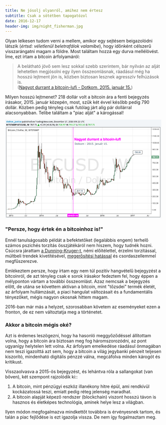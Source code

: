 ```yaml
---
title: Ne jósolj olyanról, amihez nem értesz
subtitle: Csak a sötétben tapogatózol
date: 2016-12-17
header-img: img/night_fisherman.jpg
---
```


Olyan lelkesen tudom verni a mellem, amikor egy sejtésem beigazolódni látszik (_értsd: véletlenül beletrafálok valamibe_), hogy időnként célszerű visszarángatni magam a földre. Most találtam hozzá egy durva mellélövést. Íme, ezt írtam a bitcoin árfolyamáról:

>A belátható jövő sem lesz sokkal szebb szerintem, bár nyilván az alját lehetetlen megjósolni egy ilyen összeomlásnak, ráadásul még ha hosszú lejtment jön is, közben biztosan lesznek agresszív felhúzások is. <br>
([Nagyot durrant a bitcoin-lufi - Dotkom, 2015. január 15.](http://dotkom.blog.hu/2015/01/15/nagyot_durrant_a_bitcoin-lufi))

Milyen hosszú lejtmenet? 218 dollár volt a bitcoin ára a fenti bejegyzés írásakor, 2015. január közepén, most, szűk két évvel később pedig 790 dollár. Közben pedig tényleg csak futólag járt alig pár dollárral alacsonyabban. Telibe találtam a "piac alját" a károgással!

![](/img/posts/btcusd20161217.png)

### "Persze, hogy értek én a bitcoinhoz is!"

Ennél tanulságosabb példát a befektetőket (legalábbis engem) terhelő számos pszichés torzítás összjátékáról nem hiszem, hogy tudnék hozni. Csúcsra járattam [a Dunning-Kruger-t](https://en.wikipedia.org/wiki/Dunning%E2%80%93Kruger_effect), némi előítélettel, érzelmi torzítással, múltbeli trendek kivetítésével, [megerősítési hatással](https://en.wikipedia.org/wiki/Confirmation_bias) és csordaszellemmel megfűszerezve.

Emlékeztem persze, hogy írtam egy nem túl pozitív hangvételű bejegyzést a bitcoinról, de azt tényleg csak e sorok írásakor fedeztem fel, hogy éppen a mélyponton vártam a további összeomlást. Azaz nemcsak a bejegyzés előtt, de utána se követtem aktívan a bitcoin, mint "tőzsdei" termék életét, az árfolyam hullámzását, a piaci hangulat változásait és a fundamentális tényezőket, mégis nagyon okosnak hittem magam. 

2016-ban már más a helyzet, szorosabban követem az eseményeket ezen a fronton, de ez nem változtatja meg a történetet.

### Akkor a bitcoin mégis oké?

Azt is érdemes leszögezni, hogy ha hasonló meggyőződéssel állítottam volna, hogy a bitcoin ára biztosan meg fog háromszorozódni, az pont ugyanígy helytelen lett volna. Az árfolyam emelkedése ráadásul önmagában nem teszi igazolttá azt sem, hogy a bitcoin a világ jegybanki pénzeit teljesen kiszorító, mindenható digitális pénzzé válna, megcáfolva minden károgót és kritikust.

Visszaolvasva a 2015-ös bejegyzést, és lehántva róla a sallangokat (van bőven), két szempont rajzolódik ki::

1. A bitcoin, mint pénzügyi eszköz illanékony hitre épül, ami rendkívül kockázatossá teszi, emiatt pedig réteg jelenség maradhat.
2. A bitcoin alapját képező rendszer (blockchain) viszont hosszú távon is hasznos és életképes technológia, aminek helye lesz a világban.

Ilyen módon megfogalmazva mindkettőt továbbra is érvényesnek tartom, és talán a piac fejlődése is ezt igazolja vissza. De nem így fogalmaztam meg.


